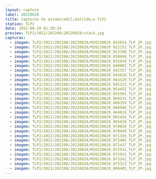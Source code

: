 ```yaml
---
layout: capture
label: 20220828
title: Capturas da esta&ccedil;&atilde;o TLP2
station: TLP2
date: 2022-08-29 01:50:24
preview: TLP2/2022/202208/20220828/stack.jpg
capturas:
  - imagem: TLP2/2022/202208/20220828/M20220829_015024_TLP_2P.jpg
  - imagem: TLP2/2022/202208/20220828/M20220829_022253_TLP_2P.jpg
  - imagem: TLP2/2022/202208/20220828/M20220829_023700_TLP_2P.jpg
  - imagem: TLP2/2022/202208/20220828/M20220829_030848_TLP_2P.jpg
  - imagem: TLP2/2022/202208/20220828/M20220829_032659_TLP_2P.jpg
  - imagem: TLP2/2022/202208/20220828/M20220829_040802_TLP_2P.jpg
  - imagem: TLP2/2022/202208/20220828/M20220829_042357_TLP_2P.jpg
  - imagem: TLP2/2022/202208/20220828/M20220829_043020_TLP_2P.jpg
  - imagem: TLP2/2022/202208/20220828/M20220829_043520_TLP_2P.jpg
  - imagem: TLP2/2022/202208/20220828/M20220829_045222_TLP_2P.jpg
  - imagem: TLP2/2022/202208/20220828/M20220829_054455_TLP_2P.jpg
  - imagem: TLP2/2022/202208/20220828/M20220829_055501_TLP_2P.jpg
  - imagem: TLP2/2022/202208/20220828/M20220829_060333_TLP_2P.jpg
  - imagem: TLP2/2022/202208/20220828/M20220829_060359_TLP_2P.jpg
  - imagem: TLP2/2022/202208/20220828/M20220829_060948_TLP_2P.jpg
  - imagem: TLP2/2022/202208/20220828/M20220829_064818_TLP_2P.jpg
  - imagem: TLP2/2022/202208/20220828/M20220829_065426_TLP_2P.jpg
  - imagem: TLP2/2022/202208/20220828/M20220829_065639_TLP_2P.jpg
  - imagem: TLP2/2022/202208/20220828/M20220829_070058_TLP_2P.jpg
  - imagem: TLP2/2022/202208/20220828/M20220829_070949_TLP_2P.jpg
  - imagem: TLP2/2022/202208/20220828/M20220829_071156_TLP_2P.jpg
  - imagem: TLP2/2022/202208/20220828/M20220829_072405_TLP_2P.jpg
  - imagem: TLP2/2022/202208/20220828/M20220829_072437_TLP_2P.jpg
  - imagem: TLP2/2022/202208/20220828/M20220829_072541_TLP_2P.jpg
  - imagem: TLP2/2022/202208/20220828/M20220829_072915_TLP_2P.jpg
  - imagem: TLP2/2022/202208/20220828/M20220829_073241_TLP_2P.jpg
  - imagem: TLP2/2022/202208/20220828/M20220829_075323_TLP_2P.jpg
  - imagem: TLP2/2022/202208/20220828/M20220829_080405_TLP_2P.jpg
---
```

